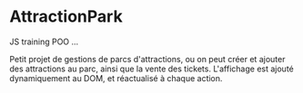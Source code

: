 # AttractionPark
JS training POO ...

Petit projet de gestions de parcs d'attractions, ou on peut créer et ajouter des attractions au parc, ainsi que la vente des tickets. L'affichage est ajouté dynamiquement au DOM, et réactualisé à chaque action.